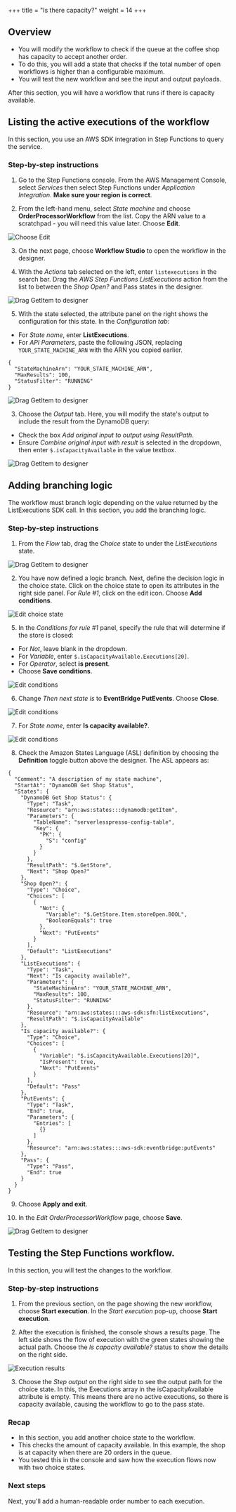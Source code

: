 +++
title = "Is there capacity?"
weight = 14
+++

## Overview

* You will modify the workflow to check if the queue at the coffee shop has capacity to accept another order.
* To do this, you will add a state that checks if the total number of open workflows is higher than a configurable maximum.
* You will test the new workflow and see the input and output payloads.

After this section, you will have a workflow that runs if there is capacity available.

## Listing the active executions of the workflow

In this section, you use an AWS SDK integration in Step Functions to query the service.

### Step-by-step instructions ##

1. Go to the Step Functions console. From the AWS Management Console, select *Services* then select Step Functions under *Application Integration*. **Make sure your region is correct**.

2. From the left-hand menu, select *State machine* and choose **OrderProcessorWorkflow** from the list. Copy the ARN value to a scratchpad - you will need this value later. Choose **Edit**.

![Choose Edit](../images/se-mod1-capacity0.png)

3. On the next page, choose **Workflow Studio** to open the workflow in the designer.

4. With the *Actions* tab selected on the left, enter `listexecutions` in the search bar. Drag the *AWS Step Functions ListExecutions* action from the list to between the *Shop Open?* and Pass states in the designer.

![Drag GetItem to designer](../images/se-mod1-capacity2.png)

5. With the state selected, the attribute panel on the right shows the configuration for this state. In the *Configuration tab*:
- For *State name*, enter **ListExecutions**.
- For *API Parameters*, paste the following JSON, replacing `YOUR_STATE_MACHINE_ARN` with the ARN you copied earlier.

```
{
  "StateMachineArn": "YOUR_STATE_MACHINE_ARN",
  "MaxResults": 100,
  "StatusFilter": "RUNNING"
}
```
![Drag GetItem to designer](../images/se-mod1-capacity3.png)

3. Choose the *Output* tab. Here, you will modify the state's output to include the result from the DynamoDB query:
- Check the box *Add original input to output using ResultPath*.
- Ensure *Combine original input with result* is selected in the dropdown, then enter `$.isCapacityAvailable` in the value textbox.

![Drag GetItem to designer](../images/se-mod1-capacity4.png)

## Adding branching logic

The workflow must branch logic depending on the value returned by the ListExecutions SDK call. In this section, you add the branching logic.

### Step-by-step instructions ##

1. From the *Flow* tab, drag the *Choice* state to under the *ListExecutions* state.

![Drag GetItem to designer](../images/se-mod1-capacity5.png)

2. You have now defined a logic branch. Next, define the decision logic in the choice state. Click on the choice state to open its attributes in the right side panel. For *Rule #1*, click on the edit icon. Choose **Add conditions**.

![Edit choice state](../images/se-mod1-capacity6.png)

5. In the *Conditions for rule #1* panel, specify the rule that will determine if the store is closed:
- For *Not*, leave blank in the dropdown.
- For *Variable*, enter `$.isCapacityAvailable.Executions[20]`.
- For *Operator*, select **is present**.
- Choose **Save conditions**.

![Edit conditions](../images/se-mod1-capacity7.png)

6. Change *Then next state is* to **EventBridge PutEvents**. Choose **Close**.

![Edit conditions](../images/se-mod1-capacity8.png)

7. For *State name*, enter **Is capacity available?**.

![Edit conditions](../images/se-mod1-capacity9.png)

8. Check the Amazon States Language (ASL) definition by choosing the **Definition** toggle button above the designer. The ASL appears as:

```
{
  "Comment": "A description of my state machine",
  "StartAt": "DynamoDB Get Shop Status",
  "States": {
    "DynamoDB Get Shop Status": {
      "Type": "Task",
      "Resource": "arn:aws:states:::dynamodb:getItem",
      "Parameters": {
        "TableName": "serverlesspresso-config-table",
        "Key": {
          "PK": {
            "S": "config"
          }
        }
      },
      "ResultPath": "$.GetStore",
      "Next": "Shop Open?"
    },
    "Shop Open?": {
      "Type": "Choice",
      "Choices": [
        {
          "Not": {
            "Variable": "$.GetStore.Item.storeOpen.BOOL",
            "BooleanEquals": true
          },
          "Next": "PutEvents"
        }
      ],
      "Default": "ListExecutions"
    },
    "ListExecutions": {
      "Type": "Task",
      "Next": "Is capacity available?",
      "Parameters": {
        "StateMachineArn": "YOUR_STATE_MACHINE_ARN",
        "MaxResults": 100,
        "StatusFilter": "RUNNING"
      },
      "Resource": "arn:aws:states:::aws-sdk:sfn:listExecutions",
      "ResultPath": "$.isCapacityAvailable"
    },
    "Is capacity available?": {
      "Type": "Choice",
      "Choices": [
        {
          "Variable": "$.isCapacityAvailable.Executions[20]",
          "IsPresent": true,
          "Next": "PutEvents"
        }
      ],
      "Default": "Pass"
    },
    "PutEvents": {
      "Type": "Task",
      "End": true,
      "Parameters": {
        "Entries": [
          {}
        ]
      },
      "Resource": "arn:aws:states:::aws-sdk:eventbridge:putEvents"
    },
    "Pass": {
      "Type": "Pass",
      "End": true
    }
  }
}
```
9. Choose **Apply and exit**.

10. In the *Edit OrderProcessorWorkflow* page, choose **Save**.

![Drag GetItem to designer](../images/se-mod1-capacity10.png)


## Testing the Step Functions workflow.

In this section, you will test the changes to the workflow.

### Step-by-step instructions ###

1. From the previous section, on the page showing the new workflow, choose **Start execution**. In the *Start execution* pop-up, choose **Start execution**.

2. After the execution is finished, the console shows a results page. The left side shows the flow of execution with the green states showing the actual path. Choose the *Is capacity available?* status to show the details on the right side.

![Execution results](../images/se-mod1-capacity11.png)

3. Choose the *Step output* on the right side to see the output path for the choice state. In this, the Executions array in the isCapacityAvailable attribute is empty. This means there are no active executions, so there is capacity available, causing the workflow to go to the pass state.

### Recap

- In this section, you add another choice state to the workflow.
- This checks the amount of capacity available. In this example, the shop is at capacity when there are 20 orders in the queue.
- You tested this in the console and saw how the execution flows now with two choice states.

### Next steps

Next, you'll add a human-readable order number to each execution.
